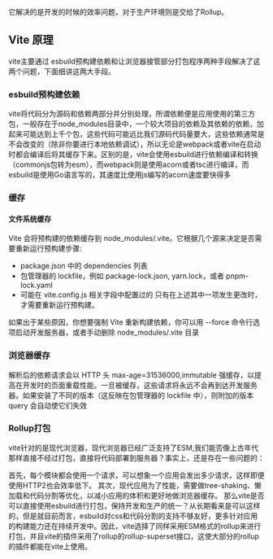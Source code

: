 它解决的是开发的时候的效率问题，对于生产环境则是交给了Rollup。

## Vite 原理
vite主要通过 esbuild预构建依赖和让浏览器接管部分打包程序两种手段解决了这两个问题，下面细讲这两大手段。
### esbuild预构建依赖
vite将代码分为源码和依赖两部分并分别处理，所谓依赖便是应用使用的第三方包，一般存在于node_modules目录中，一个较大项目的依赖及其依赖的依赖，加起来可能达到上千个包，这些代码可能远比我们源码代码量要大，这些依赖通常是不会改变的（除非你要进行本地依赖调试），所以无论是webpack或者vite在启动时都会编译后将其缓存下来。区别的是，vite会使用esbuild进行依赖编译和转换（commonjs包转为esm），而webpack则是使用acorn或者tsc进行编译，而esbuild是使用Go语言写的，其速度比使用js编写的acorn速度要快得多

### 缓存

#### 文件系统缓存
Vite 会将预构建的依赖缓存到 node_modules/.vite。它根据几个源来决定是否需要重新运行预构建步骤:

- package.json 中的 dependencies 列表
- 包管理器的 lockfile，例如 package-lock.json, yarn.lock，或者 pnpm-lock.yaml
- 可能在 vite.config.js 相关字段中配置过的
只有在上述其中一项发生更改时，才需要重新运行预构建。

如果出于某些原因，你想要强制 Vite 重新构建依赖，你可以用 --force 命令行选项启动开发服务器，或者手动删除 node_modules/.vite 目录

### 浏览器缓存
解析后的依赖请求会以 HTTP 头 max-age=31536000,immutable 强缓存，以提高在开发时的页面重载性能。一旦被缓存，这些请求将永远不会再到达开发服务器。如果安装了不同的版本（这反映在包管理器的 lockfile 中），则附加的版本 query 会自动使它们失效


### Rollup打包
vite针对的是现代浏览器，现代浏览器已经广泛支持了ESM,我们能否像上古年代那样直接不经过打包，直接将代码部署到服务器？事实上，还是存在一些问题的：

首先，每个模块都会使用一个请求，可以想象一个应用会发出多少请求，这样即便使用HTTP2也会效率低下。
其次，现代应用为了性能，需要做tree-shaking、懒加载和代码分割等优化，以减小应用的体积和更好地做浏览器缓存。
那么vite是否可以直接使用esbuild进行打包，保持开发和生产的统一？从长期看来是可以这样的，但是就目前而言，esbuild对css和代码分割的支持不够友好，更多针对应用的构建能力还在持续开发中。因此，vite选择了同样采用ESM格式的rollup来进行打包，并且vite的插件采用了rollup的rollup-superset接口，这使大部分的rollup的插件都能在vite上使用。